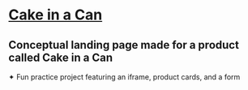 #  [Cake in a Can](https://danielledonnelly.github.io/cake-in-a-can/)
## Conceptual landing page made for a product called Cake in a Can
✦ Fun practice project featuring an iframe, product cards, and a form
